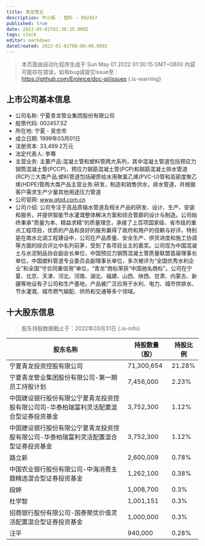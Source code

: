 ```yaml
---
title: 青龙管业
description: 中小板 - 塑料 - 002457
published: true
date: 2022-05-01T01:30:15.000Z
tags: stock
editor: markdown
dateCreated: 2022-01-01T00:00:00.000Z
---
```


> 本页面由自动化程序生成于 Sun May 01 2022 01:30:15 GMT+0800
> 内容可能存在错误，如有bug请提交issue至：https://github.com/Eroleice/doc-pi/issues
{.is-warning}

## 上市公司基本信息
- 公司名称: 宁夏青龙管业集团股份有限公司
- 股票代码: 002457.SZ
- 所在地: 宁夏 - 吴忠市
- 成立日期: 1999年03月01日
- 注册资本: 33,499.2万元
- 法定代表人: 李骞
- 主营业务: 主要产品:混凝土管和塑料管两大系列，其中混凝土管道包括预应力钢筒混凝土管(PCCP)，预应力钢筋混凝土管(PCP)和钢筋混凝土排水管道(RCP)三大类产品;塑料管道包括硬质给水用聚氯乙烯(PVC-U)管和高密度聚乙烯(HDPE)管两大类产品主营业务:研发，制造和销售供水，排水管道，并根据客户需求生产少量其他用途压力管道
- 公司官网: www.qlgd.com.cn
- 公司介绍: 公司专注于高品质输水管道及相关产品的研发、设计、生产、安装和服务，并提供智能节水灌溉整体解决方案和综合管廊的设计与制造。公司始终秉承“质量为本、精益求精”的质量理念，承接了上百项国家级、省市级的重点工程项目，优质的产品和良好的服务赢得了政府和用户的信赖与好评。特别是在南水北调工程建设中，公司在产品质量、安全生产、供货进度和施工协调等方面的综合评比中名列前茅，受到了各项目业主的嘉奖。公司现为中国混凝土与水泥制品协会副会长单位，中国预应力钢筒混凝土管质量联盟首届理事长单位，中国塑料管道专业委员会副理事长单位，多次被评为“全国优秀水利企业”和全国“守合同重信用”单位，“青龙”商标荣获“中国驰名商标”。公司在宁夏、北京、天津、河北、河南、湖北、福建、山西、陕西、甘肃、内蒙古、新疆等地设有子公司和生产基地，产品被广泛应用于水利、电力、城市供排水、节水灌溉、城市燃气输配、供热和交通等多个领域。


## 十大股东信息
> 股东持股数据截止于：2022年03月31日
{.is-info}

| 股东名称 | 持股数量（股） | 持股比例 |
| --- | --- | --- |
| 宁夏青龙投资控股有限公司 | 71,300,654 | 21.28% |
| 宁夏青龙管业集团股份有限公司-第一期员工持股计划 | 7,456,000 | 2.23% |
| 中国建设银行股份有限公宁夏青龙投资控股有限公司司-华泰柏瑞富利灵活配置混合型证券投资基金 | 3,752,300 | 1.12% |
| 中国建设银行股份有限公宁夏青龙投资控股有限公司-华泰柏瑞富利灵活配置混合型证券投资基金 | 3,752,300 | 1.12% |
| 路立新 | 2,600,009 | 0.78% |
| 中国农业银行股份有限公司-中海消费主题精选混合型证券投资基金 | 1,262,100 | 0.38% |
| 段婷 | 1,008,700 | 0.3% |
| 杜学智 | 1,001,151 | 0.3% |
| 招商银行股份有限公司-国泰聚优价值灵活配置混合型证券投资基金 | 1,000,000 | 0.3% |
| 汪平 | 940,000 | 0.28% |




